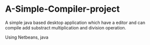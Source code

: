 # A-Simple-Compiler-project
A simple java based desktop application which have a editor and can compile add substract multiplication and division operation.

Using Netbeans, java

